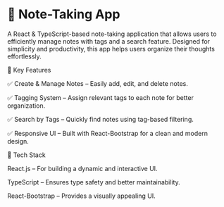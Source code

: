 # 📝 Note-Taking App
A React & TypeScript-based note-taking application that allows users to efficiently manage notes with tags and a search feature. Designed for simplicity and productivity, this app helps users organize their thoughts effortlessly.

🚀 Key Features

✅ Create & Manage Notes – Easily add, edit, and delete notes.

✅ Tagging System – Assign relevant tags to each note for better organization.

✅ Search by Tags – Quickly find notes using tag-based filtering.

✅ Responsive UI – Built with React-Bootstrap for a clean and modern design.


🔧 Tech Stack

React.js – For building a dynamic and interactive UI.

TypeScript – Ensures type safety and better maintainability.

React-Bootstrap – Provides a visually appealing UI.


